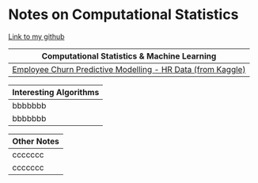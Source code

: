
# **Notes on Computational Statistics**

[Link to my github](https://github.com/pra-kri)



Computational Statistics & Machine Learning                         | 
-------------------------------------- | 
[Employee Churn Predictive Modelling - HR Data (from Kaggle) ](https://pra-kri.github.io/projects/ML_HR_analytics/project) | 







Interesting Algorithms                                 | 
-------------------------------------- | 
bbbbbbb | 
bbbbbbb | 







Other Notes                                | 
-------------------------------------- | 
ccccccc | 
ccccccc | 

